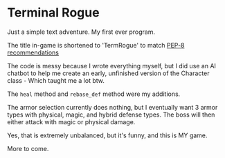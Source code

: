 # Terminal Rogue

Just a simple text adventure. My first ever program.

The title in-game is shortened to 'TermRogue' to match [PEP-8
recommendations](https://peps.python.org/pep-0008/)

The code is messy because I wrote everything myself, but I did use an AI chatbot
to help me create an early, unfinished version of the Character class - Which
taught me a lot btw.

The `heal` method and `rebase_def` method were my additions.

The armor selection currently does nothing, but I eventually want 3 armor types
with physical, magic, and hybrid defense types. The boss will then either attack
with magic or physical damage.

Yes, that is extremely unbalanced, but it's funny, and this is MY game.

More to come.

